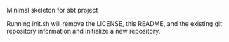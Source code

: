 Minimal skeleton for sbt project

Running init.sh will remove the LICENSE, this README, and the existing git repository information and initialize 
a new repository. 
